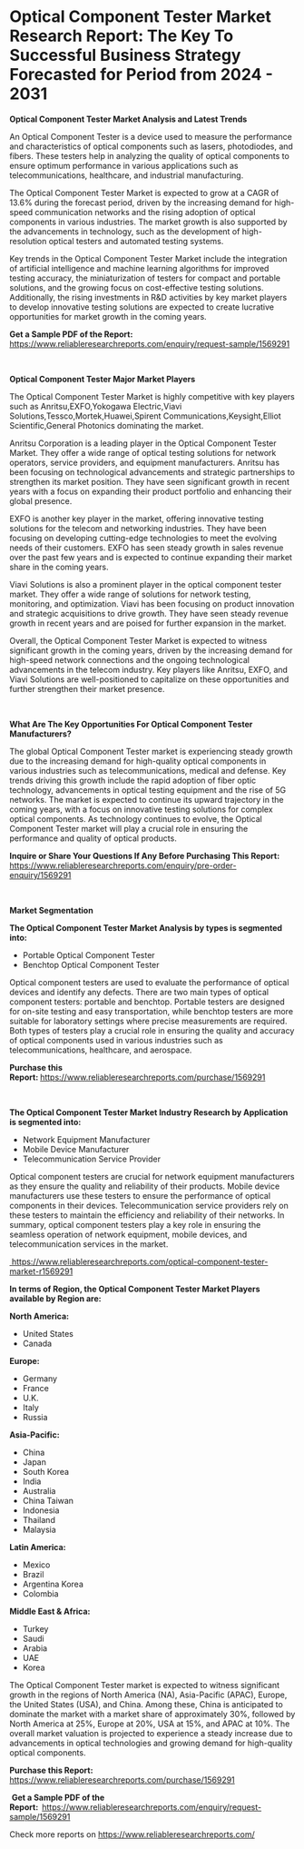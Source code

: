 <p><h1>Optical Component Tester Market Research Report: The Key To Successful Business Strategy Forecasted for Period from 2024 - 2031</h1></p><p><strong>Optical Component Tester Market Analysis and Latest Trends</strong></p>
<p><p>An Optical Component Tester is a device used to measure the performance and characteristics of optical components such as lasers, photodiodes, and fibers. These testers help in analyzing the quality of optical components to ensure optimum performance in various applications such as telecommunications, healthcare, and industrial manufacturing.</p><p>The Optical Component Tester Market is expected to grow at a CAGR of 13.6% during the forecast period, driven by the increasing demand for high-speed communication networks and the rising adoption of optical components in various industries. The market growth is also supported by the advancements in technology, such as the development of high-resolution optical testers and automated testing systems.</p><p>Key trends in the Optical Component Tester Market include the integration of artificial intelligence and machine learning algorithms for improved testing accuracy, the miniaturization of testers for compact and portable solutions, and the growing focus on cost-effective testing solutions. Additionally, the rising investments in R&D activities by key market players to develop innovative testing solutions are expected to create lucrative opportunities for market growth in the coming years.</p></p>
<p><strong>Get a Sample PDF of the Report:&nbsp;</strong> <a href="https://www.reliableresearchreports.com/enquiry/request-sample/1569291">https://www.reliableresearchreports.com/enquiry/request-sample/1569291</a></p>
<p>&nbsp;</p>
<p><strong>Optical Component Tester Major Market Players</strong></p>
<p><p>The Optical Component Tester Market is highly competitive with key players such as Anritsu,EXFO,Yokogawa Electric,Viavi Solutions,Tessco,Mortek,Huawei,Spirent Communications,Keysight,Elliot Scientific,General Photonics dominating the market.</p><p>Anritsu Corporation is a leading player in the Optical Component Tester Market. They offer a wide range of optical testing solutions for network operators, service providers, and equipment manufacturers. Anritsu has been focusing on technological advancements and strategic partnerships to strengthen its market position. They have seen significant growth in recent years with a focus on expanding their product portfolio and enhancing their global presence.</p><p>EXFO is another key player in the market, offering innovative testing solutions for the telecom and networking industries. They have been focusing on developing cutting-edge technologies to meet the evolving needs of their customers. EXFO has seen steady growth in sales revenue over the past few years and is expected to continue expanding their market share in the coming years.</p><p>Viavi Solutions is also a prominent player in the optical component tester market. They offer a wide range of solutions for network testing, monitoring, and optimization. Viavi has been focusing on product innovation and strategic acquisitions to drive growth. They have seen steady revenue growth in recent years and are poised for further expansion in the market.</p><p>Overall, the Optical Component Tester Market is expected to witness significant growth in the coming years, driven by the increasing demand for high-speed network connections and the ongoing technological advancements in the telecom industry. Key players like Anritsu, EXFO, and Viavi Solutions are well-positioned to capitalize on these opportunities and further strengthen their market presence.</p></p>
<p>&nbsp;</p>
<p><strong>What Are The Key Opportunities For Optical Component Tester Manufacturers?</strong></p>
<p><p>The global Optical Component Tester market is experiencing steady growth due to the increasing demand for high-quality optical components in various industries such as telecommunications, medical and defense. Key trends driving this growth include the rapid adoption of fiber optic technology, advancements in optical testing equipment and the rise of 5G networks. The market is expected to continue its upward trajectory in the coming years, with a focus on innovative testing solutions for complex optical components. As technology continues to evolve, the Optical Component Tester market will play a crucial role in ensuring the performance and quality of optical products.</p></p>
<p><strong>Inquire or Share Your Questions If Any Before Purchasing This Report:</strong> <a href="https://www.reliableresearchreports.com/enquiry/pre-order-enquiry/1569291">https://www.reliableresearchreports.com/enquiry/pre-order-enquiry/1569291</a></p>
<p>&nbsp;</p>
<p><strong>Market Segmentation</strong></p>
<p><strong>The Optical Component Tester Market Analysis by types is segmented into:</strong></p>
<p><ul><li>Portable Optical Component Tester</li><li>Benchtop Optical Component Tester</li></ul></p>
<p><p>Optical component testers are used to evaluate the performance of optical devices and identify any defects. There are two main types of optical component testers: portable and benchtop. Portable testers are designed for on-site testing and easy transportation, while benchtop testers are more suitable for laboratory settings where precise measurements are required. Both types of testers play a crucial role in ensuring the quality and accuracy of optical components used in various industries such as telecommunications, healthcare, and aerospace.</p></p>
<p><strong>Purchase this Report:&nbsp;</strong><a href="https://www.reliableresearchreports.com/purchase/1569291">https://www.reliableresearchreports.com/purchase/1569291</a></p>
<p>&nbsp;</p>
<p><strong>The Optical Component Tester Market Industry Research by Application is segmented into:</strong></p>
<p><ul><li>Network Equipment Manufacturer</li><li>Mobile Device Manufacturer</li><li>Telecommunication Service Provider</li></ul></p>
<p><p>Optical component testers are crucial for network equipment manufacturers as they ensure the quality and reliability of their products. Mobile device manufacturers use these testers to ensure the performance of optical components in their devices. Telecommunication service providers rely on these testers to maintain the efficiency and reliability of their networks. In summary, optical component testers play a key role in ensuring the seamless operation of network equipment, mobile devices, and telecommunication services in the market.</p></p>
<p><a href="https://www.reliableresearchreports.com/optical-component-tester-market-r1569291">&nbsp;https://www.reliableresearchreports.com/optical-component-tester-market-r1569291</a></p>
<p><strong>In terms of Region, the Optical Component Tester Market Players available by Region are:</strong></p>
<p>
    <p> <strong> North America: </strong>
        <ul>
            <li>United States</li>
            <li>Canada</li>
        </ul>
        </p> 
    <p> <strong> Europe: </strong>
        <ul>
            <li>Germany</li>
            <li>France</li>
            <li>U.K.</li>
            <li>Italy</li>
            <li>Russia</li>
        </ul>
        </p> 
    <p> <strong> Asia-Pacific: </strong>
        <ul>
            <li>China</li>
            <li>Japan</li>
            <li>South Korea</li>
            <li>India</li>
            <li>Australia</li>
            <li>China Taiwan</li>
            <li>Indonesia</li>
            <li>Thailand</li>
            <li>Malaysia</li>
        </ul>
        </p> 
    <p> <strong> Latin America: </strong>
        <ul>
            <li>Mexico</li>
            <li>Brazil</li>
            <li>Argentina Korea</li>
            <li>Colombia</li>
        </ul>
        </p> 
    <p> <strong> Middle East & Africa: </strong>
        <ul>
            <li>Turkey</li>
            <li>Saudi</li>
            <li>Arabia</li>
            <li>UAE</li>
            <li>Korea</li>
        </ul>
    </p>
    </p>
<p><p>The Optical Component Tester market is expected to witness significant growth in the regions of North America (NA), Asia-Pacific (APAC), Europe, the United States (USA), and China. Among these, China is anticipated to dominate the market with a market share of approximately 30%, followed by North America at 25%, Europe at 20%, USA at 15%, and APAC at 10%. The overall market valuation is projected to experience a steady increase due to advancements in optical technologies and growing demand for high-quality optical components.</p></p>
<p><strong>Purchase this Report: </strong><a href="https://www.reliableresearchreports.com/purchase/1569291">https://www.reliableresearchreports.com/purchase/1569291</a></p>
<p>&nbsp;<strong>Get a Sample PDF of the Report:&nbsp;&nbsp;</strong><a href="https://www.reliableresearchreports.com/enquiry/request-sample/1569291">https://www.reliableresearchreports.com/enquiry/request-sample/1569291</a></p>
<p><strong></strong></p>
<p>Check more reports on <a href="https://www.reliableresearchreports.com/">https://www.reliableresearchreports.com/</a></p>
